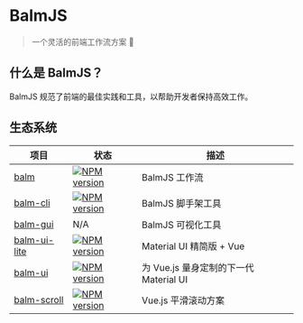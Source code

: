 # BalmJS

> 一个灵活的前端工作流方案 :tada:

## 什么是 BalmJS？

BalmJS 规范了前端的最佳实践和工具，以帮助开发者保持高效工作。

## 生态系统

| 项目                                                  | 状态                                                   | 描述                                   |
| ----------------------------------------------------- | ------------------------------------------------------ | -------------------------------------- |
| [balm](https://github.com/balmjs/balm)                | [![NPM version][balm-image]][balm-url]                 | BalmJS 工作流                          |
| [balm-cli](https://github.com/balmjs/balm-cli)        | [![NPM version][balm-cli-image]][balm-cli-url]         | BalmJS 脚手架工具                      |
| [balm-gui](https://github.com/balmjs/balm-gui)        | N/A                                                    | BalmJS 可视化工具                      |
| [balm-ui-lite](https://github.com/balmjs/ui-vue-lite) | [![NPM version][balm-ui-lite-image]][balm-ui-lite-url] | Material UI 精简版 + Vue               |
| [balm-ui](https://github.com/balmjs/ui-vue)           | [![NPM version][balm-ui-image]][balm-ui-url]           | 为 Vue.js 量身定制的下一代 Material UI |
| [balm-scroll](https://github.com/balmjs/balm-scroll)  | [![NPM version][balm-scroll-image]][balm-scroll-url]   | Vue.js 平滑滚动方案                    |

[balm-image]: https://badge.fury.io/js/balm.svg
[balm-url]: https://npmjs.org/package/balm
[balm-cli-image]: https://badge.fury.io/js/balm-cli.svg
[balm-cli-url]: https://npmjs.org/package/balm-cli
[balm-ui-lite-image]: https://badge.fury.io/js/balm-ui-lite.svg
[balm-ui-lite-url]: https://npmjs.org/package/balm-ui-lite
[balm-ui-image]: https://badge.fury.io/js/balm-ui.svg
[balm-ui-url]: https://npmjs.org/package/balm-ui
[balm-scroll-image]: https://badge.fury.io/js/balm-scroll.svg
[balm-scroll-url]: https://npmjs.org/package/balm-scroll
